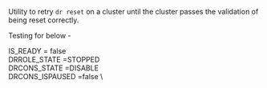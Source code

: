 Utility to retry `dr reset` on a cluster until the cluster passes the validation of being reset correctly.

Testing for below -

IS_READY = false \
DRROLE_STATE =STOPPED \
DRCONS_STATE =DISABLE \
DRCONS_ISPAUSED =false \
